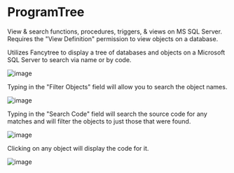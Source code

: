 # ProgramTree
View &amp; search functions, procedures, triggers, &amp; views on MS SQL Server. Requires the "View Definition" permission to view objects on a database.

Utilizes Fancytree to display a tree of databases and objects on a Microsoft SQL Server to search via name or by code.

![image](https://github.com/user-attachments/assets/818193ba-4ca6-4164-9a0a-6e2536cf25ed)

Typing in the "Filter Objects" field will allow you to search the object names.

![image](https://github.com/user-attachments/assets/fa477e17-3c3e-4bda-b02f-ce632edc4d75)

Typing in the "Search Code" field will search the source code for any matches and will filter the objects to just those that were found.

![image](https://github.com/user-attachments/assets/03d2a6ab-acfa-4dd5-95b0-831f39a30b59)

Clicking on any object will display the code for it.

![image](https://github.com/user-attachments/assets/3f044424-73d3-4f10-8db7-cb2c8dcd0a74)

